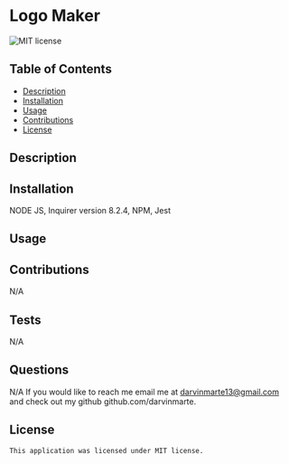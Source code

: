 # Logo Maker
  ![MIT license](https://img.shields.io/badge/license-MIT-blue)

  ## Table of Contents
  - [Description](#description)
  - [Installation](#installation)
  - [Usage](#usage)
  - [Contributions](#contributions)
  - [License](#license)

  ## Description



  ## Installation
  NODE JS, Inquirer version 8.2.4, NPM, Jest

  ## Usage


  ## Contributions
  N/A

  ## Tests
  N/A

  ## Questions
  N/A
  If you would like to reach me email me at darvinmarte13@gmail.com and check out my github github.com/darvinmarte.

  ## License
    
    This application was licensed under MIT license.

